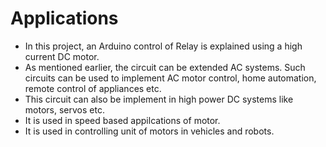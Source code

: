 # Applications

* In this project, an Arduino control of Relay is explained using a high current DC motor.
* As mentioned earlier, the circuit can be extended AC systems. Such circuits can be used to implement AC motor control, home automation, remote control of appliances etc.
* This circuit can also be implement in high power DC systems like motors, servos etc.
* It is used in speed based appilcations of motor.
* It is used in controlling unit of motors in vehicles and robots.
